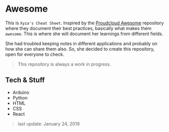 # Awesome

This is `Xyza's Cheat Sheet`. Inspired by the [Proudcloud Awesome](https://github.com/proudcloud/awesome) repository where they document their best practices, basically what makes them `awesome`. This is where she will document her learnings from different fields. 

She had troubled keeping notes in different applications and probably on how she can share them also. So, she decided to create this repository, open for everyone to check.

> This repository is always a work in progress.

## Tech & Stuff
- Arduino
- Python
- HTML
- CSS
- React

> last update: January 24, 2019
